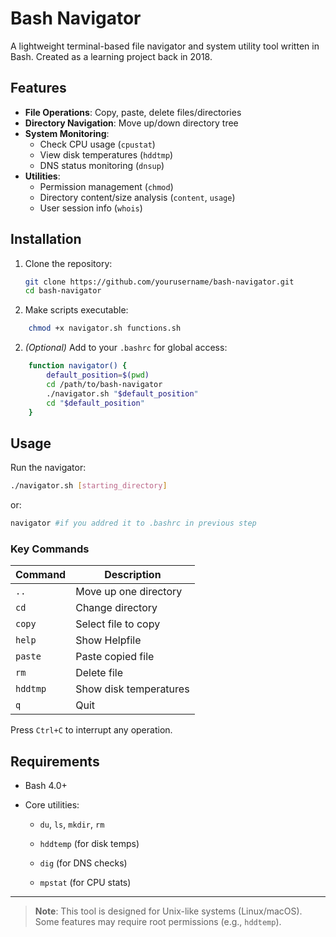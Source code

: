 # Bash Navigator

A lightweight terminal-based file navigator and system utility tool written in Bash. Created as a learning project back in 2018.
## Features

- **File Operations**: Copy, paste, delete files/directories
- **Directory Navigation**: Move up/down directory tree
- **System Monitoring**:
  - Check CPU usage (`cpustat`)
  - View disk temperatures (`hddtmp`)
  - DNS status monitoring (`dnsup`)
- **Utilities**:
  - Permission management (`chmod`)
  - Directory content/size analysis (`content`, `usage`)
  - User session info (`whois`)

## Installation

1. Clone the repository:
   ```bash
   git clone https://github.com/yourusername/bash-navigator.git
   cd bash-navigator
   ```

1. Make scripts executable:
    
```bash
    chmod +x navigator.sh functions.sh
```
2. _(Optional)_ Add to your `.bashrc` for global access:
```bash
    function navigator() {
        default_position=$(pwd)
        cd /path/to/bash-navigator
        ./navigator.sh "$default_position"
        cd "$default_position"
    }
```

## Usage

Run the navigator:
```bash
./navigator.sh [starting_directory]
```

or:
```bash
navigator #if you addred it to .bashrc in previous step
```
### Key Commands

| Command  | Description            |
| -------- | ---------------------- |
| `..`     | Move up one directory  |
| `cd`     | Change directory       |
| `copy`   | Select file to copy    |
| `help`   | Show Helpfile          |
| `paste`  | Paste copied file      |
| `rm`     | Delete file            |
| `hddtmp` | Show disk temperatures |
| `q`      | Quit                   |

Press `Ctrl+C` to interrupt any operation.

## Requirements

- Bash 4.0+
    
- Core utilities:
    
    - `du`, `ls`, `mkdir`, `rm`
        
    - `hddtemp` (for disk temps)
        
    - `dig` (for DNS checks)
        
    - `mpstat` (for CPU stats)
        

---

> **Note**: This tool is designed for Unix-like systems (Linux/macOS).  
> Some features may require root permissions (e.g., `hddtemp`).
